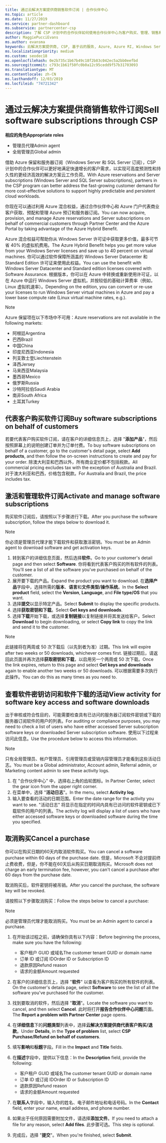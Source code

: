 ```yaml
---
title: 通过云解决方案提供商销售软件订阅 | 合作伙伴中心
ms.topic: article
ms.date: 11/27/2019
ms.service: partner-dashboard
ms.subservice: partnercenter-csp
description: 了解 CSP 计划中的合作伙伴如何使用合作伙伴中心为客户购买、管理、销售和取消 Azure 保留实例和服务器订阅。
author: MaggiePucciEvans
ms.author: evansma
keywords: 云解决方案提供商, CSP, 基于云的服务, Azure, Azure RI, Windows Server, SQL Server, 软件订阅
ms.localizationpriority: medium
ms.custom: seodec18
ms.openlocfilehash: 0e2b735c1b67b49c18f2b83c042ec5a2bb0eefbd
ms.sourcegitcommit: c793c1b61f50fc0b0a12c95cedd9f57b31703093
ms.translationtype: MT
ms.contentlocale: zh-CN
ms.lasthandoff: 12/03/2019
ms.locfileid: "74721342"
---
```

# <a name="sell-software-subscriptions-through-csp"></a><span data-ttu-id="a531e-104">通过云解决方案提供商销售软件订阅</span><span class="sxs-lookup"><span data-stu-id="a531e-104">Sell software subscriptions through CSP</span></span>

<span data-ttu-id="a531e-105">**相应的角色**</span><span class="sxs-lookup"><span data-stu-id="a531e-105">**Appropriate roles**</span></span>

- <span data-ttu-id="a531e-106">管理员代理</span><span class="sxs-lookup"><span data-stu-id="a531e-106">Admin agent</span></span>
- <span data-ttu-id="a531e-107">全局管理员</span><span class="sxs-lookup"><span data-stu-id="a531e-107">Global admin</span></span>

<span data-ttu-id="a531e-108">借助 Azure 保留和服务器订阅（Windows Server 和 SQL Server 订阅），CSP 计划中的合作伙伴可以更好地满足快速增长的客户需求，以实现可高度预测性和持久性的更经济高效的解决方案云工作负荷。</span><span class="sxs-lookup"><span data-stu-id="a531e-108">With Azure reservations and Server subscriptions (Windows Server and SQL Server subscriptions), partners in the CSP program can better address the fast-growing customer demand for more cost-effective solutions to support highly predictable and persistent cloud workloads.</span></span> 

<span data-ttu-id="a531e-109">你现在可以通过利用 Azure 混合权益，通过合作伙伴中心和 Azure 门户代表商业客户获取、预配和管理 Azure 预订和服务器订阅。</span><span class="sxs-lookup"><span data-stu-id="a531e-109">You can now acquire, provision, and manage Azure reservations and Server subscriptions on behalf of commercial customers through Partner Center and the Azure Portal by taking advantage of the Azure Hybrid Benefit.</span></span> 

<span data-ttu-id="a531e-110">Azure 混合权益可帮助你从 Windows Server 许可证中获取更多价值，最多可节省 40% 的虚拟机费用。</span><span class="sxs-lookup"><span data-stu-id="a531e-110">The Azure Hybrid Benefit helps you get more value from your Windows Server licenses and save up to 40 percent on virtual machines.</span></span> <span data-ttu-id="a531e-111">你可以通过软件保障所涵盖的 Windows Server Datacenter 和 Standard Edition 许可证来使用此权益。</span><span class="sxs-lookup"><span data-stu-id="a531e-111">You can use the benefit with Windows Server Datacenter and Standard edition licenses covered with Software Assurance.</span></span> <span data-ttu-id="a531e-112">根据版本，你可以在 Azure 中转换或重新使用许可证，以在 Azure 中运行 Windows Server 虚拟机，并按较低的基础计算费率（例如，Linux 虚拟机速率）。</span><span class="sxs-lookup"><span data-stu-id="a531e-112">Depending on the edition, you can convert or re-use your licenses to run Windows Server virtual machines in Azure and pay a lower base compute rate (Linux virtual machine rates, e.g.).</span></span>

> [!NOTE]  
> <span data-ttu-id="a531e-113">Azure 保留项在以下市场中不可用：</span><span class="sxs-lookup"><span data-stu-id="a531e-113">Azure reservations are not available in the following markets:</span></span>  
> * <span data-ttu-id="a531e-114">阿根廷</span><span class="sxs-lookup"><span data-stu-id="a531e-114">Argentina</span></span>
> * <span data-ttu-id="a531e-115">巴西</span><span class="sxs-lookup"><span data-stu-id="a531e-115">Brazil</span></span>
> * <span data-ttu-id="a531e-116">中国</span><span class="sxs-lookup"><span data-stu-id="a531e-116">China</span></span>
> * <span data-ttu-id="a531e-117">印度尼西亚</span><span class="sxs-lookup"><span data-stu-id="a531e-117">Indonesia</span></span>
> * <span data-ttu-id="a531e-118">列支敦士登</span><span class="sxs-lookup"><span data-stu-id="a531e-118">Liechtenstein</span></span>
> * <span data-ttu-id="a531e-119">泽西</span><span class="sxs-lookup"><span data-stu-id="a531e-119">Jersey</span></span>
> * <span data-ttu-id="a531e-120">马来西亚</span><span class="sxs-lookup"><span data-stu-id="a531e-120">Malaysia</span></span>
> * <span data-ttu-id="a531e-121">墨西哥</span><span class="sxs-lookup"><span data-stu-id="a531e-121">Mexico</span></span>
> * <span data-ttu-id="a531e-122">俄罗斯</span><span class="sxs-lookup"><span data-stu-id="a531e-122">Russia</span></span>
> * <span data-ttu-id="a531e-123">沙特阿拉伯</span><span class="sxs-lookup"><span data-stu-id="a531e-123">Saudi Arabia</span></span>
> * <span data-ttu-id="a531e-124">南非</span><span class="sxs-lookup"><span data-stu-id="a531e-124">South Africa</span></span>
> * <span data-ttu-id="a531e-125">土耳其</span><span class="sxs-lookup"><span data-stu-id="a531e-125">Turkey</span></span>

<!--March 20, 2019 - this list of countries was correct as of today. Maggie last updated the list according to FAREAST\v-pubobb in bug 20907186.
-->

## <a name="buy-software-subscriptions-on-behalf-of-customers"></a><span data-ttu-id="a531e-126">代表客户购买软件订阅</span><span class="sxs-lookup"><span data-stu-id="a531e-126">Buy software subscriptions on behalf of customers</span></span>

<span data-ttu-id="a531e-127">若要代表客户购买软件订阅，请在客户的详细信息页上，选择 "**添加产品**"，然后按照屏幕上的说明创建订单并为订单付费。</span><span class="sxs-lookup"><span data-stu-id="a531e-127">To buy software subscriptions on behalf of a customer, go to the customer's detail page, select **Add products**, and then follow the on-screen instructions to create and pay for your order.</span></span> <span data-ttu-id="a531e-128">除澳大利亚和巴西以外，所有商业定价都不包括税款。</span><span class="sxs-lookup"><span data-stu-id="a531e-128">All commercial pricing excludes tax with the exception of Australia and Brazil.</span></span> <span data-ttu-id="a531e-129">对于澳大利亚和巴西，价格包含税款。</span><span class="sxs-lookup"><span data-stu-id="a531e-129">For Australia and Brazil, the price includes tax.</span></span>

## <a name="activate-and-manage-software-subscriptions"></a><span data-ttu-id="a531e-130">激活和管理软件订阅</span><span class="sxs-lookup"><span data-stu-id="a531e-130">Activate and manage software subscriptions</span></span>

<span data-ttu-id="a531e-131">购买软件订阅后，请按照以下步骤进行下载。</span><span class="sxs-lookup"><span data-stu-id="a531e-131">After you purchase the software subscription, follow the steps below to download it.</span></span>

>[!NOTE]
><span data-ttu-id="a531e-132">你必须是管理员代理才能下载软件和获取激活密钥。</span><span class="sxs-lookup"><span data-stu-id="a531e-132">You must be an Admin agent to download software and get activation keys.</span></span>

1. <span data-ttu-id="a531e-133">转到客户的详细信息页面，然后选择**软件**。</span><span class="sxs-lookup"><span data-stu-id="a531e-133">Go to your customer's detail page and then select **Software**.</span></span> <span data-ttu-id="a531e-134">你将看到代表客户购买的所有软件的列表。</span><span class="sxs-lookup"><span data-stu-id="a531e-134">You'll see a list of all the software you've purchased on behalf of the customer.</span></span> 
2.  <span data-ttu-id="a531e-135">展开要下载的产品。</span><span class="sxs-lookup"><span data-stu-id="a531e-135">Expand the product you want to download.</span></span> <span data-ttu-id="a531e-136">在**选择产品**字段中，选择所需的**版本**、**语言**和**文件类型/操作系统**。</span><span class="sxs-lookup"><span data-stu-id="a531e-136">In the **Select product** field, select the **Version**, **Language**, and **File type/OS** that you want.</span></span> 
3.  <span data-ttu-id="a531e-137">选择**提交**以显示特定产品。</span><span class="sxs-lookup"><span data-stu-id="a531e-137">Select **Submit** to display the specific products.</span></span> 
4.  <span data-ttu-id="a531e-138">选择**获取密钥和下载**。</span><span class="sxs-lookup"><span data-stu-id="a531e-138">Select **Get keys and downloads**.</span></span> 
5.  <span data-ttu-id="a531e-139">选择**下载**开始下载，或选择**复制链接**以复制链接并将其发送给客户。</span><span class="sxs-lookup"><span data-stu-id="a531e-139">Select **Download** to begin downloading, or select **Copy link** to copy the link and send it to the customer.</span></span> 

>[!NOTE]
><span data-ttu-id="a531e-140">此链接将在两周或 50 次下载后（以先到者为准）过期。</span><span class="sxs-lookup"><span data-stu-id="a531e-140">This link will expire after two weeks or 50 downloads, whichever comes first.</span></span> <span data-ttu-id="a531e-141">链接过期后，请返回此页面并再次选择**获取密钥和下载**，以启用另一个两周或 50 次下载。</span><span class="sxs-lookup"><span data-stu-id="a531e-141">Once the link expires, return to this page and select **Get keys and downloads** again to enable another two weeks or 50 downloads.</span></span> <span data-ttu-id="a531e-142">可以根据需要多次执行此操作。</span><span class="sxs-lookup"><span data-stu-id="a531e-142">You can do this as many times as you need to.</span></span> 

## <a name="view-activity-for-software-key-access-and-software-downloads"></a><span data-ttu-id="a531e-143">查看软件密钥访问和软件下载的活动</span><span class="sxs-lookup"><span data-stu-id="a531e-143">View activity for software key access and software downloads</span></span>
<span data-ttu-id="a531e-144">出于审核或符合性目的，可能需要检查具有已访问的服务器订阅软件密钥或下载的服务器订阅软件的用户的列表。</span><span class="sxs-lookup"><span data-stu-id="a531e-144">For auditing or compliance purposes, you may need to check a list of users who have either accessed Server subscription software keys or downloaded Server subscription software.</span></span> <span data-ttu-id="a531e-145">使用以下过程来访问此信息。</span><span class="sxs-lookup"><span data-stu-id="a531e-145">Use the procedure below to access this information.</span></span> 

>[!NOTE]
><span data-ttu-id="a531e-146">只有全局管理员、帐户管理员、引用管理员或营销内容管理员才能看到这些活动日志。</span><span class="sxs-lookup"><span data-stu-id="a531e-146">You must be a Global administrator, Account admin, Referral admin, or Marketing content admin to see these activity logs.</span></span> 

1.  <span data-ttu-id="a531e-147">在 "合作伙伴中心" 中，选择右上角的齿轮图标。</span><span class="sxs-lookup"><span data-stu-id="a531e-147">In Partner Center, select the gear icon from the upper right corner.</span></span> 
2.  <span data-ttu-id="a531e-148">在菜单中，选择 "**活动日志**"。</span><span class="sxs-lookup"><span data-stu-id="a531e-148">In the menu, select **Activity log**.</span></span>
3.  <span data-ttu-id="a531e-149">输入要查看的活动的日期范围。</span><span class="sxs-lookup"><span data-stu-id="a531e-149">Enter the date range for the activity you want to see.</span></span> <span data-ttu-id="a531e-150">"活动日志" 将显示在指定的时间内具有已访问的软件密钥或已下载软件的用户的列表。</span><span class="sxs-lookup"><span data-stu-id="a531e-150">The activity log will display a list of users who have either accessed software keys or downloaded software during the time you specified.</span></span> 

## <a name="cancel-a-purchase"></a><span data-ttu-id="a531e-151">取消购买</span><span class="sxs-lookup"><span data-stu-id="a531e-151">Cancel a purchase</span></span>

<span data-ttu-id="a531e-152">你可以在购买日期的60天内取消软件购买。</span><span class="sxs-lookup"><span data-stu-id="a531e-152">You can cancel a software purchase within 60 days of the purchase date.</span></span> <span data-ttu-id="a531e-153">但是，Microsoft 不会对提前终止费收费，但是，你不能在60天后从购买日期取消购买。</span><span class="sxs-lookup"><span data-stu-id="a531e-153">Microsoft does not charge an early termination fee, however, you can't cancel a purchase after 60 days from the purchase date.</span></span>

<span data-ttu-id="a531e-154">取消购买后，软件密钥将被吊销。</span><span class="sxs-lookup"><span data-stu-id="a531e-154">After you cancel the purchase, the software key will be revoked.</span></span> 

<span data-ttu-id="a531e-155">请按照以下步骤取消购买：</span><span class="sxs-lookup"><span data-stu-id="a531e-155">Follow the steps below to cancel a purchase:</span></span>

>[!NOTE]
><span data-ttu-id="a531e-156">必须是管理员代理才能取消购买。</span><span class="sxs-lookup"><span data-stu-id="a531e-156">You must be an Admin agent to cancel a purchase.</span></span> 

1.  <span data-ttu-id="a531e-157">在开始该过程之前，请确保你具有以下内容：</span><span class="sxs-lookup"><span data-stu-id="a531e-157">Before beginning the process, make sure you have the following:</span></span>
    -   <span data-ttu-id="a531e-158">客户租户 GUID 或域名</span><span class="sxs-lookup"><span data-stu-id="a531e-158">The customer tenant GUID or domain name</span></span>
    -   <span data-ttu-id="a531e-159">订单 ID 或订阅 ID</span><span class="sxs-lookup"><span data-stu-id="a531e-159">Order ID or Subscription ID</span></span>
    -   <span data-ttu-id="a531e-160">退款原因</span><span class="sxs-lookup"><span data-stu-id="a531e-160">Refund reason</span></span>
    -   <span data-ttu-id="a531e-161">请求的金额</span><span class="sxs-lookup"><span data-stu-id="a531e-161">Amount requested</span></span>

2.  <span data-ttu-id="a531e-162">在客户的详细信息页上，选择 "**软件**" 以查看为客户购买的所有软件的列表。</span><span class="sxs-lookup"><span data-stu-id="a531e-162">On the customer's details page, select **Software** to see the list of all the software you've purchased for the customer.</span></span> 

3.  <span data-ttu-id="a531e-163">找到要取消的软件，然后选择 "**取消**"。</span><span class="sxs-lookup"><span data-stu-id="a531e-163">Locate the software you want to cancel, and then select **Cancel**.</span></span> <span data-ttu-id="a531e-164">此时将打开**报告合作伙伴中心问题**页面。</span><span class="sxs-lookup"><span data-stu-id="a531e-164">The **Report a problem with Partner Center** page opens.</span></span> 

4.  <span data-ttu-id="a531e-165">在**详细信息**下的**问题类型**列表中，选择**云解决方案提供商代表客户购买/退款**。</span><span class="sxs-lookup"><span data-stu-id="a531e-165">Under **Details**, in the **Type of problem** list, select **CSP Purchase/Refund on behalf of customers**.</span></span>

5.  <span data-ttu-id="a531e-166">填写**影响**和**标题**字段。</span><span class="sxs-lookup"><span data-stu-id="a531e-166">Fill in the **Impact** and **Title** fields.</span></span> 

6.  <span data-ttu-id="a531e-167">在**描述**字段中，提供以下信息：</span><span class="sxs-lookup"><span data-stu-id="a531e-167">In the **Description** field, provide the following:</span></span> 
    -   <span data-ttu-id="a531e-168">客户租户 GUID 或域名</span><span class="sxs-lookup"><span data-stu-id="a531e-168">The customer tenant GUID or domain name</span></span>
    -   <span data-ttu-id="a531e-169">订单 ID 或订阅 ID</span><span class="sxs-lookup"><span data-stu-id="a531e-169">Order ID or Subscription ID</span></span>
    -   <span data-ttu-id="a531e-170">退款原因</span><span class="sxs-lookup"><span data-stu-id="a531e-170">Refund reason</span></span>
    -   <span data-ttu-id="a531e-171">请求的金额</span><span class="sxs-lookup"><span data-stu-id="a531e-171">Amount requested</span></span>

7.  <span data-ttu-id="a531e-172">在**联系人**字段中，输入你的姓名、电子邮件地址和电话号码。</span><span class="sxs-lookup"><span data-stu-id="a531e-172">In the **Contact** field, enter your name, email address, and phone number.</span></span> 

8.  <span data-ttu-id="a531e-173">如果出于任何原因需要附加文件，请选择**添加文件**。</span><span class="sxs-lookup"><span data-stu-id="a531e-173">If you need to attach a file for any reason, select **Add files**.</span></span> <span data-ttu-id="a531e-174">此步骤可选。</span><span class="sxs-lookup"><span data-stu-id="a531e-174">This step is optional.</span></span> 

9.  <span data-ttu-id="a531e-175">完成后，选择 "**提交**"。</span><span class="sxs-lookup"><span data-stu-id="a531e-175">When you're finished, select **Submit**.</span></span>
